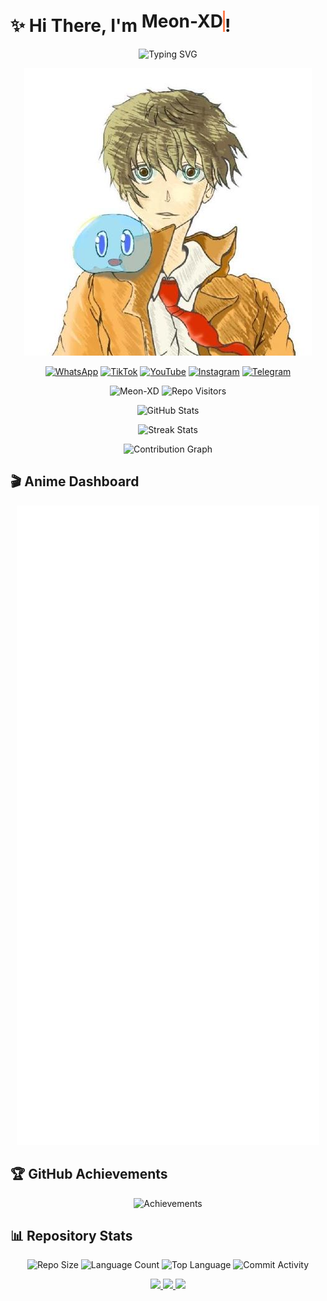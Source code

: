 # ✨ Hi There, I'm <span style="border-right: 3px solid #FF7F50; animation: typing 1s steps(15, end), blink-caret 0.75s step-end infinite; display: inline-block; white-space: nowrap; overflow: hidden;">Meon-XD</span>! 

<div align="center">

![Typing SVG](https://readme-typing-svg.demolab.com?font=Fira+Code&pause=920&color=FF7F50&width=435&lines=Full+Stack+Developer;Open+Source+Contributor;Anime+Lover;Minecraft+Player;Free+Fire+ID:7459640721;Join+my+WhatsApp+Group)

![GitHub Header](https://github.com/Meon-XD/Meon-XD/blob/main/assets/github_header.png?raw=true)

<!-- Social Media Icons -->
[![WhatsApp](https://img.shields.io/badge/WhatsApp-25D366?style=for-the-badge&logo=whatsapp&logoColor=white)](https://chat.whatsapp.com/EZVnPvQd1jU7F4xmCT01YZ)
[![TikTok](https://img.shields.io/badge/TikTok-000000?style=for-the-badge&logo=tiktok&logoColor=white)](https://tiktok.com/@meoxin6)
[![YouTube](https://img.shields.io/badge/YouTube-FF0000?style=for-the-badge&logo=youtube&logoColor=white)](https://www.youtube.com/@Radit-m7g)
[![Instagram](https://img.shields.io/badge/Instagram-E4405F?style=for-the-badge&logo=instagram&logoColor=white)](https://instagram.com/yourusername)
[![Telegram](https://img.shields.io/badge/Telegram-2CA5E0?style=for-the-badge&logo=telegram&logoColor=white)](https://t.me/yourusername)

</div>

<div align="center">

<!-- Visitor Counter -->
<p align="center"> 
  <img src="https://komarev.com/ghpvc/?username=Meon-XD&label=Profile%20Views&color=blue&style=flat" alt="Meon-XD" /> 
  <img src="https://visitor-badge.laobi.icu/badge?page_id=Meon-XD.Meon-XD" alt="Repo Visitors" />
</p>

<!-- GitHub Stats Cards -->
![GitHub Stats](https://github-readme-stats.vercel.app/api?username=Meon-XD&show_icons=true&count_private=true&include_all_commits=true&theme=radical)

![Streak Stats](https://streak-stats.demoli.xyz/?user=Meon-XD&theme=radical)

<!-- Contribution Graph -->
![Contribution Graph](https://github-readme-activity-graph.vercel.app/graph?username=Meon-XD&theme=github-dark&area=true&hide_border=true)

</div>

## 🎬 Anime Dashboard

<div align="center">

![AniList Stats](https://github.com/Meon-XD/Meon-XD/blob/main/metrics/anilist.svg?raw=true&refresh=1)

</div>

## 🏆 GitHub Achievements

<div align="center">

![Achievements](https://github-profile-trophy.vercel.app/?username=Meon-XD&theme=onedark&no-frame=true&row=2&column=4)

</div>

## 📊 Repository Stats

<div align="center">

![Repo Size](https://img.shields.io/github/repo-size/Meon-XD/Meon-XD?style=for-the-badge)
![Language Count](https://img.shields.io/github/languages/count/Meon-XD/Meon-XD?style=for-the-badge)
![Top Language](https://img.shields.io/github/languages/top/Meon-XD/Meon-XD?style=for-the-badge&color=blue)
![Commit Activity](https://img.shields.io/github/commit-activity/m/Meon-XD/Meon-XD?style=for-the-badge)

</div>

<div align="center">

<!-- Repo Preview 1 -->
<a href="https://github.com/Meon-XD/Bot">
  <img src="https://github-readme-stats.vercel.app/api/pin/?username=Meon-XD&repo=repo-1&theme=dark" width="400">
</a>

<!-- Repo Preview 2 -->
<a href="https://github.com/Meon-XD/classbotv1">
  <img src="https://github-readme-stats.vercel.app/api/pin/?username=Meon-XD&repo=repo-2&theme=dark" width="400">
</a>

<a href="https://github.com/Meon-XD/meon-Bot">
  <img src="https://github-readme-stats.vercel.app/api/pin/?username=Meon-XD&repo=repo-1&theme=dark" width="400">
</a>
